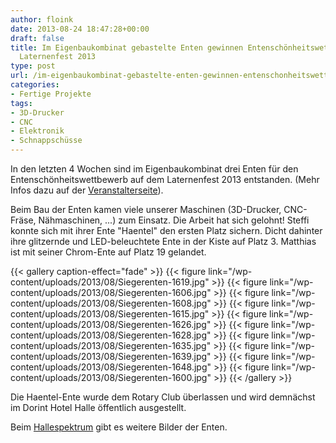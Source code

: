```yaml
---
author: floink
date: 2013-08-24 18:47:28+00:00
draft: false
title: Im Eigenbaukombinat gebastelte Enten gewinnen Entenschönheitswettbewerb beim
  Laternenfest 2013
type: post
url: /im-eigenbaukombinat-gebastelte-enten-gewinnen-entenschonheitswettbewerb-beim-laternenfest-2013/
categories:
- Fertige Projekte
tags:
- 3D-Drucker
- CNC
- Elektronik
- Schnappschüsse
---
```


In den letzten 4 Wochen sind im Eigenbaukombinat drei Enten für den Entenschönheitswettbewerb auf dem Laternenfest 2013 entstanden. (Mehr Infos dazu auf der [Veranstalterseite](https://rotary-entenrennen.de/schoenheitswettbewerb.htm)).

Beim Bau der Enten kamen viele unserer Maschinen (3D-Drucker, CNC-Fräse, Nähmaschinen, ...) zum Einsatz. Die Arbeit hat sich gelohnt! Steffi konnte sich mit ihrer Ente "Haentel" den ersten Platz sichern. Dicht dahinter ihre glitzernde und LED-beleuchtete Ente in der Kiste auf Platz 3. Matthias ist mit seiner Chrom-Ente auf Platz 19 gelandet.

<!-- more -->


{{< gallery caption-effect="fade" >}}
  {{< figure link="/wp-content/uploads/2013/08/Siegerenten-1619.jpg" >}}
{{< figure link="/wp-content/uploads/2013/08/Siegerenten-1606.jpg" >}}
{{< figure link="/wp-content/uploads/2013/08/Siegerenten-1608.jpg" >}}
{{< figure link="/wp-content/uploads/2013/08/Siegerenten-1615.jpg" >}}
{{< figure link="/wp-content/uploads/2013/08/Siegerenten-1626.jpg" >}}
{{< figure link="/wp-content/uploads/2013/08/Siegerenten-1628.jpg" >}}
{{< figure link="/wp-content/uploads/2013/08/Siegerenten-1635.jpg" >}}
{{< figure link="/wp-content/uploads/2013/08/Siegerenten-1639.jpg" >}}
{{< figure link="/wp-content/uploads/2013/08/Siegerenten-1648.jpg" >}}
{{< figure link="/wp-content/uploads/2013/08/Siegerenten-1600.jpg" >}}
{{< /gallery >}}



Die Haentel-Ente wurde dem Rotary Club überlassen und wird demnächst im Dorint Hotel Halle öffentlich ausgestellt.

Beim [Hallespektrum](https://hallespektrum.de/nachrichten/vermischtes/entenrennen-903-war-die-schnellste/63041/) gibt es weitere Bilder der Enten.
